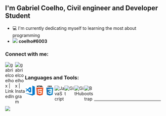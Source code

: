 ## I'm Gabriel Coelho, Civil engineer and Developer Student

- 💻 I'm currently dedicating myself to learning the most about programming
- <img width="20px" src="https://i.ibb.co/WvyBdTt/kisspng-discord-logo-computer-servers-download-5b305fe98e08f7-2183982315298969375818.png"/> **coelho#6003**

### Connect with me:

[<img align="left" alt="gabrielcoelhox | LinkedIn" width="32px" src="https://cdn.jsdelivr.net/npm/simple-icons@v3/icons/linkedin.svg" />][linkedin]
[<img align="left" alt="gabrielcoelhox | Instagram" width="32px" src="https://cdn.jsdelivr.net/npm/simple-icons@v3/icons/instagram.svg" />][instagram]

<br />

### Languages and Tools:

<img align="left" alt="Visual Studio Code" width="32px" src="https://raw.githubusercontent.com/github/explore/80688e429a7d4ef2fca1e82350fe8e3517d3494d/topics/visual-studio-code/visual-studio-code.png"/>
<img align="left" alt="HTML5" width="32px" src="https://raw.githubusercontent.com/github/explore/80688e429a7d4ef2fca1e82350fe8e3517d3494d/topics/html/html.png"/>
<img align="left" alt="CSS3" width="32px" src="https://raw.githubusercontent.com/github/explore/80688e429a7d4ef2fca1e82350fe8e3517d3494d/topics/css/css.png">
<img align="left" alt="JavaScript" width="32px" src="https://raw.githubusercontent.com/jmnote/z-icons/master/svg/javascript.svg"/>
<img align="left" alt="Git" width="32px" src="https://raw.githubusercontent.com/jmnote/z-icons/master/svg/git.svg"/>
<img align="left" alt="GitHub" width="32px" src="https://raw.githubusercontent.com/jmnote/z-icons/master/svg/github.svg"/>
<img align="left" alt="Bootstrap" width="32px" src="https://raw.githubusercontent.com/jmnote/z-icons/master/svg/bootstrap.svg"/>

<br />
<br />

---

<img align="center" src="https://github-readme-stats.vercel.app/api/top-langs/?username=gabrielcoelhox&layout=compact&theme=react" />

[instagram]: https://instagram.com/gabrielcoelhox
[linkedin]: https://linkedin.com/in/gabrielcoelhox
